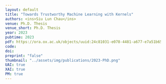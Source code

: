 ```yaml
---
layout: default
title: "Towards Trustworthy Machine Learning with Kernels"
authors: <ins>Siu Lun Chau</ins>
venue: Ph.D. Thesis
venue_short: Ph.D. Thesis
year: 2023
pubtime: 2023
pdf: https://ora.ox.ac.uk/objects/uuid:24c81031-e078-4481-a677-e7a51b659bfc
code: 
doi:
preprint: "false"
thumbnail: "../assets/img/publications/2023-PhD.png"
UAI: true
XAI: true
PM: true
---
```

